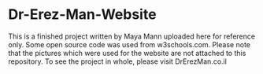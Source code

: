# Dr-Erez-Man-Website
This is a finished project written by Maya Mann uploaded here for reference only. Some open source code was used from w3schools.com.
Please note that the pictures which were used for the website are not attached to this repository.
To see the project in whole, please visit DrErezMan.co.il
